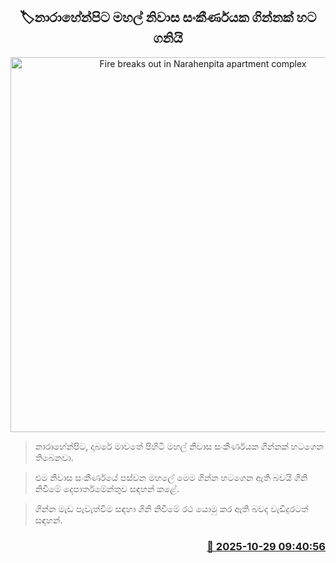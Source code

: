 <p align='center'><b><h2 align='center' title='Fire breaks out in Narahenpita apartment complex'>🏷නාරාහේන්පිට මහල් නිවාස සංකීර්ණයක ගින්නක් හට ගනියි</h2></b></p>
<p align='center'><img src='https://helakuru.sgp1.cdn.digitaloceanspaces.com/esana/images/lib/fire-n-archived.jpg' width='600' alt='Fire breaks out in Narahenpita apartment complex'></p>

> නාරාහේන්පිට, දාබරේ මාවතේ පිහිටි මහල් නිවාස සංකීර්ණයක ගින්නක් හටගෙන තිබෙනවා.

> එම නිවාස සංකීර්ණයේ පස්වන මහලේ මෙම ගින්න හටගෙන ඇති බවයි ගිනි නිවීමේ දෙපාර්තමේන්තුව සඳහන් කළේ.

> ගින්න මැඩ පැවැත්වීම සඳහා ගිනි නිවීමේ රථ යොමු කර ඇති බවද වැඩිදුරටත් සඳහන්.



<h3 align='right'><a href='https://www.helakuru.lk/esana/p/114888/'>📅 2025-10-29 09:40:56</a></h3>

